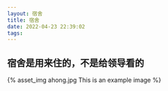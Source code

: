 ```yaml
---
layout: 宿舍
title: 宿舍
date: 2022-04-23 22:39:02
tags:
---
```

## 宿舍是用来住的，不是给领导看的
{% asset_img ahong.jpg This is an example image %}